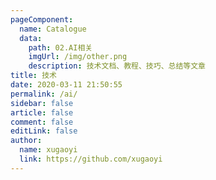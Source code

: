 ```yaml
---
pageComponent:
  name: Catalogue
  data:
    path: 02.AI相关
    imgUrl: /img/other.png
    description: 技术文档、教程、技巧、总结等文章
title: 技术
date: 2020-03-11 21:50:55
permalink: /ai/
sidebar: false
article: false
comment: false
editLink: false
author:
  name: xugaoyi
  link: https://github.com/xugaoyi
---
```

